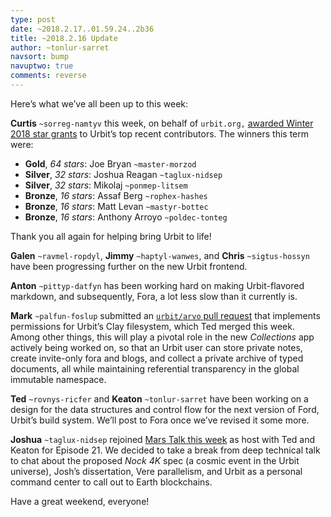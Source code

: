 ```yaml
---
type: post
date: ~2018.2.17..01.59.24..2b36
title: ~2018.2.16 Update
author: ~tonlur-sarret
navsort: bump
navuptwo: true
comments: reverse
---
```


Here’s what we’ve all been up to this week:

**Curtis** `~sorreg-namtyv` this week, on behalf of `urbit.org,` [awarded Winter 2018 star grants](https://fora.urbit.org/posts/~2018.2.13..20.22.22..bddb~) to Urbit’s top recent contributors. The winners this term were: 

- **Gold**, _64 stars_: Joe Bryan `~master-morzod`
- **Silver**, _32 stars_: Joshua Reagan `~taglux-nidsep`
- **Silver**, _32 stars_: Mikolaj `~ponmep-litsem`
- **Bronze**, _16 stars_: Assaf Berg `~rophex-hashes`
- **Bronze**, _16 stars_: Matt Levan `~mastyr-bottec`
- **Bronze**, _16 stars_: Anthony Arroyo `~poldec-tonteg`

Thank you all again for helping bring Urbit to life!

**Galen** `~ravmel-ropdyl`, **Jimmy** `~haptyl-wanwes`, and **Chris** `~sigtus-hossyn` have been progressing further on the new Urbit frontend.

**Anton** `~pittyp-datfyn` has been working hard on making Urbit-flavored markdown, and subsequently, Fora, a lot less slow than it currently is.

**Mark** `~palfun-foslup` submitted an [`urbit/arvo` pull request](https://github.com/urbit/arvo/pull/610) that implements permissions for Urbit’s Clay filesystem, which Ted merged this week. Among other things, this will play a pivotal role in the new _Collections_ app actively being worked on, so that an Urbit user can store private notes, create invite-only fora and blogs, and collect a private archive of typed documents, all while maintaining referential transparency in the global immutable namespace.

**Ted** `~rovnys-ricfer` and **Keaton** `~tonlur-sarret` have been working on a design for the data structures and control flow for the next version of Ford, Urbit’s build system. We’ll post to Fora once we’ve revised it some more.

**Joshua** `~taglux-nidsep` rejoined [Mars Talk this week](https://www.youtube.com/watch?v=--hvpMqIeSA) as host with Ted and Keaton for Episode 21. We decided to take a break from deep technical talk to chat about the proposed _Nock 4K_ spec (a cosmic event in the Urbit universe), Josh’s dissertation, Vere parallelism, and Urbit as a personal command center to call out to Earth blockchains.

Have a great weekend, everyone!
